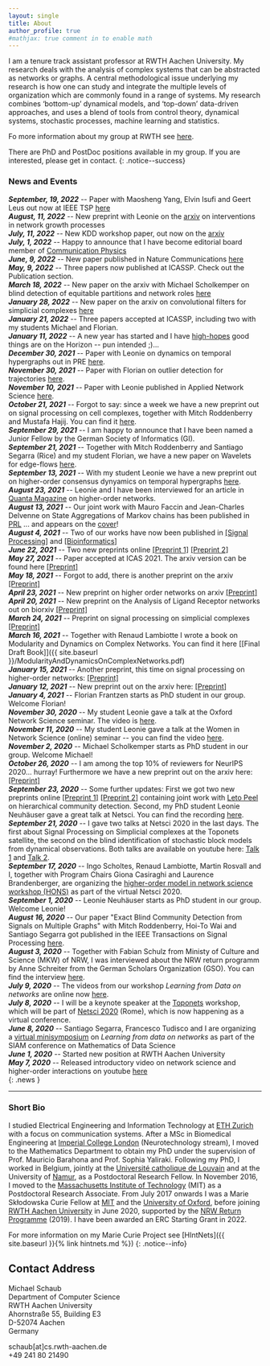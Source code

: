 ```yaml
---
layout: single
title: About
author_profile: true
#mathjax: true comment in to enable math
---
```


I am a tenure track assistant professor at RWTH Aachen University.
My research deals with the analysis of complex systems that can be abstracted as networks or graphs. 
A central methodological issue underlying my research is how one can study and integrate the multiple levels of organization which are commonly found in a range of systems. 
My research combines ‘bottom-up’ dynamical models, and ‘top-down’ data-driven approaches, and uses a blend of tools from control theory, dynamical systems, stochastic processes, machine learning and statistics.

Fo more information about my group at RWTH see [here](https://www.netsci.rwth-aachen.de).

There are PhD and PostDoc positions available in my group. 
If you are interested, please get in contact.
{: .notice--success}



### News and Events
***September, 19, 2022*** -- Paper with Maosheng Yang, Elvin Isufi and Geert Leus out now at IEEE TSP [here](https://doi.org/10.1109/TSP.2022.3207045)     
***August, 11, 2022*** -- New preprint with Leonie on the [arxiv](https://arxiv.org/abs/2208.03263) on interventions in network growth processes     
***July, 11, 2022*** -- New KDD workshop paper, out now on the [arxiv](https://arxiv.org/abs/2207.04376)      
***July, 1, 2022*** -- Happy to announce that I have become editorial board member of [Communication Physics](https://www.nature.com/commsphys/editorial-board)     
***June, 9, 2022*** -- New paper published in Nature Communications [here](https://doi.org/10.1038/s41467-022-30682-0)     
***May, 9, 2022*** -- Three papers now published at ICASSP. Check out the Publication section.        
***March 18, 2022*** -- New paper on the arxiv with Michael Scholkemper on blind detection of equitable partitions and network roles [here](https://arxiv.org/abs/2203.05407)      
***January 28, 2022*** -- New paper on the arxiv on convolutional filters for simplicial complexes [here](https://arxiv.org/abs/2201.11720)      
***January 21, 2022*** -- Three papers accepted at ICASSP, including two with my students Michael and Florian.     
***January 11, 2022*** -- A new year has started and I have [high-hopes](https://www.rwth-aachen.de/go/id/srgnk?lidx=1#aaaaaaaaaasrgrb) good things are on the Horizon -- pun intended ;)...    
***December 30, 2021*** -- Paper with Leonie on dynamics on temporal hypergraphs out in PRE [here](https://doi.org/10.1103/PhysRevE.104.064305).     
***November 30, 2021*** -- Paper with Florian on outlier detection for trajectories [here](https://arxiv.org/abs/2111.13235).     
***November 10, 2021*** -- Paper with Leonie published in Applied Network Science [here](https://doi.org/10.1007/s41109-021-00425-z).     
***October 21, 2021*** -- Forgot to say: since a week we have a new preprint out on signal processing on cell complexes, together with Mitch Roddenberry and Mustafa Hajij. You can find it [here](https://arxiv.org/abs/2110.05614).     
***September 29, 2021*** -- I am happy to announce that I have been named a Junior Fellow by the German Society of Informatics (GI).    
***September 21, 2021*** -- Together with Mitch Roddenberry and Santiago Segarra (Rice) and my student Florian, we have a new paper on Wavelets for edge-flows [here](https://arxiv.org/abs/2109.08728).    
***September 13, 2021*** -- With my student Leonie we have a new preprint out on higher-order consensus dynyamics on temporal hypergraphs [here](http://arxiv.org/abs/2109.04985).      
***August 23, 2021*** -- Leonie and I have been interviewed for an article in [Quanta Magazine](https://www.quantamagazine.org/how-big-data-carried-graph-theory-into-new-dimensions-20210819/) on higher-order networks.      
***August 13, 2021*** -- Our joint work with Mauro Faccin and Jean-Charles Delvenne on State Aggregations of Markov chains has been published in [PRL](https://doi.org/10.1103/PhysRevLett.127.078301)  ... and appears on the [cover](https://journals.aps.org/prl/covers/127/7)!    
***August 4, 2021*** -- Two of our works have now been published in [\[Signal Processing\]](https://doi.org/10.1016/j.sigpro.2021.108149) and [\[Bioinformatics\]](https://doi.org/10.1093/bioinformatics/btab370)      
***June 22, 2021*** -- Two new preprints online [\[Preprint 1\]](https://arxiv.org/abs/2106.07767) [\[Preprint 2\]](https://arxiv.org/abs/2106.07471)      
***May 27, 2021*** -- Paper accepted at ICAS 2021. The arxiv version can be found here [\[Preprint\]](https://arxiv.org/abs/2105.12598)     
***May 18, 2021*** -- Forgot to add, there is another preprint on the arxiv [\[Preprint\]](https://arxiv.org/abs/2105.01369)     
***April 23, 2021*** -- New preprint on higher order networks on arxiv [\[Preprint\]](https://arxiv.org/abs/2104.11329)     
***April 20, 2021*** -- New preprint on the Analysis of Ligand Receptor networks out on biorxiv [\[Preprint\]](https://www.biorxiv.org/content/10.1101/2021.01.20.427390v2)     
***March 24, 2021*** -- Preprint on signal processing on simplicial complexes [\[Preprint\]](https://arxiv.org/abs/2103.12587)     
***March 16, 2021*** -- Together with Renaud Lambiotte I wrote a book on Modularity and Dynamics on Complex Networks. You can find it here [\[Final Draft Book\]]({{ site.baseurl }}/ModularityAndDynamicsOnComplexNetworks.pdf)     
***January 15, 2021*** -- Another preprint, this time on signal processing on higher-order networks: [\[Preprint\]](https://arxiv.org/abs/2101.05510)     
***January 12, 2021*** -- New preprint out on the arxiv here: [\[Preprint\]](https://arxiv.org/abs/2101.00503)   
***January  4, 2021*** -- Florian Frantzen starts as PhD student in our group. Welcome Florian!    
***November 30, 2020*** -- My student Leonie gave a talk at the Oxford Network Science seminar. The video is  [here](https://www.youtube.com/watch?v=Ctt0XuPWnAc).       
***November 11, 2020*** -- My student Leonie gave a talk at the Women in Network Science (online) seminar -- you can find the video [here](https://www.youtube.com/watch?v=egcpP7os1yg).    
***November 2, 2020*** -- Michael Scholkemper starts as PhD student in our group. Welcome Michael!   
***October 26, 2020*** -- I am among the top 10% of reviewers for NeurIPS 2020... hurray! Furthermore we have a new preprint out on the arxiv here: [\[Preprint\]](https://arxiv.org/abs/2010.11546)   
***September 23, 2020*** -- Some further updates: First we got two new preprints online [\[Preprint 1\]](https://arxiv.org/abs/2009.07196) [\[Preprint 2\]](https://arxiv.org/abs/2009.07525) containing joint work with [Leto Peel](https://piratepeel.github.io/) on hierarchical community detection. Second, my PhD student Leonie Neuhäuser gave a great talk at Netsci. You can find the recording [here](https://youtu.be/cc8UxzH6p24).    
***September 21, 2020*** -- I gave two talks at Netsci 2020 in the last days. The first about Signal Processing on Simplicial complexes at the Toponets satellite, the second on the blind identification of stochastic block models from dynamical observations. Both talks are available on youtube here: [Talk 1](https://www.youtube.com/watch?v=7iEVAnfV4kY) and [Talk 2](https://www.youtube.com/watch?v=_i8TnChiAp8).     
***September 17, 2020*** -- Ingo Scholtes, Renaud Lambiotte, Martin Rosvall and I, together with Program Chairs Giona Casiraghi and Laurence Brandenberger, are organizing the [higher-order model in network science workshop (HONS)](https://uzhdag.github.io/hons_web/) as part of the virtual Netsci 2020.     
***September 1, 2020*** -- Leonie Neuhäuser starts as PhD student in our group. Welcome Leonie!    
***August 16, 2020*** --  Our paper "Exact Blind Community Detection from Signals on Multiple Graphs" with Mitch Roddenberry, Hoi-To Wai and Santiago Segarra got published in the IEEE Transactions on Signal Processing [here](https://doi.org/10.1109/TSP.2020.3016494).    
***August 3, 2020*** -- Together with Fabian Schulz from Ministy of Culture and Science (MKW) of NRW, I was interviewed about the NRW return programm by Anne Schreiter from the German Scholars Organization (GSO). You can find the interview [here](https://gsonet.org/karrierewissen/bewerbungstipps-nrw-rueckkehrprogramm/).   
***July 9, 2020*** --  The videos from our workshop *Learning from Data on networks* are online now [here](https://www.youtube.com/watch?v=c2-CfmCtvf0&list=PLYF2iz0DFO08cHnP0MqmjiUdXzKvyo9Nw).   
***July 8, 2020*** -- I will be a keynote speaker at the [Toponets](https://sites.google.com/view/toponets2020/home-page) workshop, which will be part of [Netsci 2020](https://netsci2020.netscisociety.net/) (Rome), which is now happening as a virtual conference.   
***June 8, 2020*** -- Santiago Segarra, Francesco Tudisco and I are organizing a [virtual minisymposium](https://ftudisco.github.io/MDS2020/) on *Learning from data on networks* as  part of the SIAM conference on Mathematics of Data Science  
***June 1, 2020*** -- Started new position at RWTH Aachen University  
***May 7, 2020*** -- Released introductory video on network science and higher-order interactions on youtube
[here](https://youtu.be/HWbhOf_q0Hs)  
{: .news }

--------------

### Short Bio
I studied Electrical Engineering and Information Technology at [ETH Zurich](https://ethz.ch/en.html) with a focus on communication systems. 
After a MSc in Biomedical Engineering at [Imperial College London](https://www.imperial.ac.uk/) (Neurotechnology stream), I moved to the Mathematics Department to obtain my PhD under the supervision of Prof. Mauricio Barahona and Prof. Sophia Yaliraki. 
Following my PhD, I worked in Belgium, jointly at the [Université catholique de Louvain](https://uclouvain.be/en/index.html) and at the University of [Namur](https://www.unamur.be/en), as a Postdoctoral Research Fellow. 
In November 2016, I moved to the [Massachusetts Institute of Technology](https://web.mit.edu/) (MIT) as a Postdoctoral Research Associate. 
From July 2017 onwards I was a Marie Skłodowska Curie Fellow at [MIT](https://web.mit.edu/) and the [University of Oxford](http://www.ox.ac.uk/), before joining [RWTH Aachen University](https://www.rwth-aachen.de) in June 2020, supported by the [NRW Return Programme](https://www.mkw.nrw/hochschule-und-forschung/foerderungen/rueckkehrprogramm) (2019). I have been awarded an ERC Starting Grant in 2022.

For more information on my Marie Curie Project see [HIntNets]({{ site.baseurl }}{% link hintnets.md %})
{: .notice--info}

<!--CV available upon request.-->

## Contact Address
Michael Schaub   
Department of Computer Science   
RWTH Aachen University  
Ahornstraße 55, Building E3   
D-52074 Aachen  
Germany  

schaub[at]cs.rwth-aachen.de  
+49 241 80 21490
